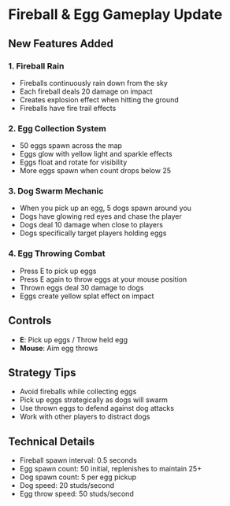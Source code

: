 # Fireball & Egg Gameplay Update

## New Features Added

### 1. Fireball Rain
- Fireballs continuously rain down from the sky
- Each fireball deals 20 damage on impact
- Creates explosion effect when hitting the ground
- Fireballs have fire trail effects

### 2. Egg Collection System
- 50 eggs spawn across the map
- Eggs glow with yellow light and sparkle effects
- Eggs float and rotate for visibility
- More eggs spawn when count drops below 25

### 3. Dog Swarm Mechanic
- When you pick up an egg, 5 dogs spawn around you
- Dogs have glowing red eyes and chase the player
- Dogs deal 10 damage when close to players
- Dogs specifically target players holding eggs

### 4. Egg Throwing Combat
- Press E to pick up eggs
- Press E again to throw eggs at your mouse position
- Thrown eggs deal 30 damage to dogs
- Eggs create yellow splat effect on impact

## Controls
- **E**: Pick up eggs / Throw held egg
- **Mouse**: Aim egg throws

## Strategy Tips
- Avoid fireballs while collecting eggs
- Pick up eggs strategically as dogs will swarm
- Use thrown eggs to defend against dog attacks
- Work with other players to distract dogs

## Technical Details
- Fireball spawn interval: 0.5 seconds
- Egg spawn count: 50 initial, replenishes to maintain 25+
- Dog spawn count: 5 per egg pickup
- Dog speed: 20 studs/second
- Egg throw speed: 50 studs/second